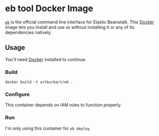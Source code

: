 # eb tool Docker Image

[`eb`][eb] is the official command line interface for Elastic
Beanstalk.  This [Docker] image lets you install and use `eb` without
installing it or any of its dependencies natively.

## Usage

You'll need [Docker] installed to continue.

### Build

    docker build -t artburkart/eb .

### Configure

This container depends on IAM roles to function properly.
    
### Run

I'm only using this container for `eb deploy`

[eb]: http://docs.aws.amazon.com/elasticbeanstalk/latest/dg/eb-cli3-getting-set-up.html
[Docker]: https://docs.docker.com/installation/
